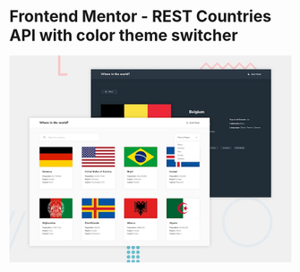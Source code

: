 # Frontend Mentor - REST Countries API with color theme switcher

![Design preview for the REST Countries API with color theme switcher coding challenge](./design/desktop-preview.jpg)


